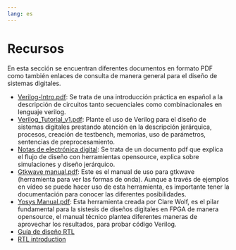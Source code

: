 ```yaml
---
lang: es
---
```

# Recursos

En esta sección se encuentran diferentes documentos en formato PDF
como también enlaces de consulta de manera general para el diseño
de sistemas digitales.

* [Verilog-Intro.pdf](./Verilog-Intro.pdf): Se trata de una introducción práctica
en español a la descripción de circuitos tanto secuenciales como
combinacionales en lenguaje verilog.
* [Verilog_Tutorial_v1.pdf](./Verilog_Tutorial_v1.pdf): Plante el uso de Verilog
para el diseño de sistemas digitales prestando atención en la descripción
jerárquica, procesos, creación de testbench, memorias, uso de parámetros,
sentencias de preprocesamiento.
* [Notas de electrónica
digital](https://codeberg.org/johnnycubides/digital-electronics-i-book/releases/download/v0.1/book.pdf):
Se trata de un documento pdf que explica el flujo de diseño con herramientas
opensource, explica sobre simulaciones y diseño jerárquico.
* [Gtkwave manual.pdf](./gtkwave.pdf): Este es el manual de uso para gtkwave (herramienta
para ver las formas de onda). Aunque a través de ejemplos en vídeo se puede
hacer uso de esta herramienta, es importante tener la documentación para
conocer las diferentes posibilidades.
* [Yosys Manual.pdf](./yosyshq-readthedocs-io-yosys-en-latest.pdf): Esta
herramienta creada por Clare Wolf, es el pilar fundamental para la sistesis de
diseños digitales en FPGA de manera opensource, el manual técnico plantea
diferentes maneras de aprovechar los resultados, para probar código Verilog.
* [Guía de diseño RTL](https://www.wevolver.com/article/rtl-design-a-comprehensive-guide-to-unlocking-the-power-of-register-transfer-level-design)
* [RTL introduction](https://classes.engineering.wustl.edu/2006/fall/jee2600/rtl/rtl.html)
